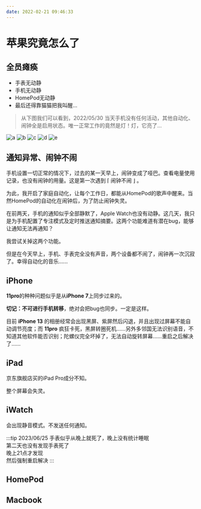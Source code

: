 ```yaml
---
date: 2022-02-21 09:46:33
---
```


# 苹果究竟怎么了

## 全员瘫痪

- 手表无动静
- 手机无动静
- HomePod无动静
- 最后还得靠猫猫把我叫醒...

> 从下图我们可以看到，2022/05/30 当天手机没有任何活动，其他自动化、闹钟全是启用状态。唯一正常工作的竟然是灯！灯，它亮了...

![a](/img/apple/20220530104349.jpg)
![b](/img/apple/202205301043491.jpg)
![c](/img/apple/202205301043492.jpg)
![d](/img/apple/202205301043493.jpg)
![e](/img/apple/202205301043494.jpg)

## 通知异常、闹钟不闹

手机设置一切正常的情况下，过去的某一天早上，闹钟变成了哑巴。查看电量使用记录，也没有闹钟的用量。这是第一次遇到 ⌈ 闹钟不闹 ⌋ 。

为此，我开启了家庭自动化，让每个工作日，都能从HomePod的歌声中醒来。当然HomePod的自动化在闹钟后，为了防止闹钟失灵。

在前两天，手机的通知似乎全部静默了，Apple Watch也没有动静。这几天，我只是为手机配置了专注模式及定时推送通知摘要。这两个功能难道有潜在bug，能够让通知无法再通知？

我尝试关掉这两个功能。

但是在今天早上，手机、手表完全没有声音，两个设备都不闹了，闹钟再一次沉寂了。幸得自动化的音乐......

## iPhone

**11pro**的种种问题似乎是从**iPhone 7**上同步过来的。

**切记：不可进行手机转移**，绝对会把bug也同步。一定是这样。

目前 **iPhone 13** 的相册经常会出现黑屏、紫屏然后闪退，并且出现过屏幕不能自动调节亮度；而 **11pro** 疯狂卡死，黑屏转圈死机……另外多邻国无法识别语音，不知道其他软件能否识别；陀螺仪完全坏掉了，无法自动旋转屏幕……重启之后解决了……

## iPad

京东旗舰店买的iPad Pro成分不知。

整个屏幕会失灵。

## iWatch

会出现静音模式。不发送任何通知。

:::tip 2023/06/25
手表似乎从晚上就死了，晚上没有统计睡眠  
第二天也没有发现手表死了  
晚上21点才发现  
然后强制重启解决
:::

## HomePod

## Macbook
